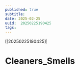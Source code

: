 ```yaml
---
published: true
subtitle: 
date: 2025-02-25
uuid:  20250225190425
tags: 
---
```


[[20250225190425]]

# Cleaners_Smells

